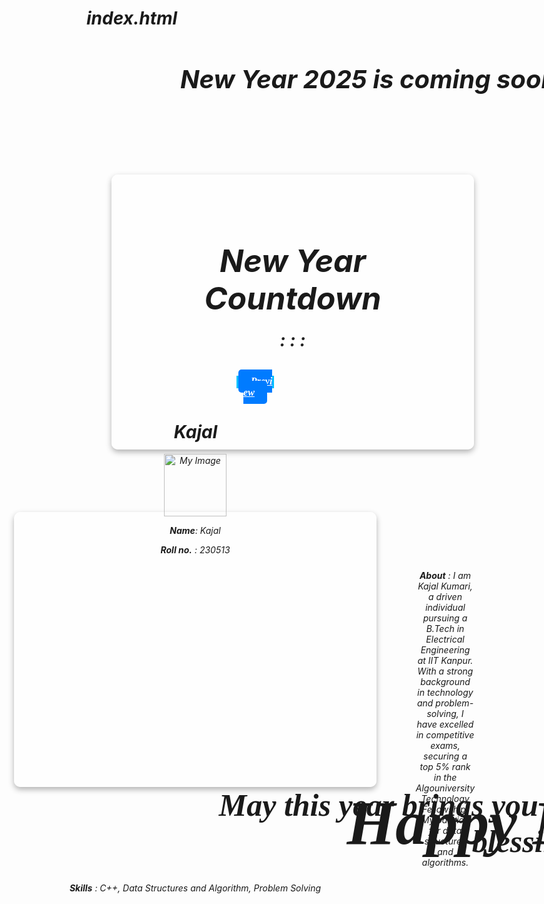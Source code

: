 # index.html
<!DOCTYPE html>
<html lang="en">
<head>
    <meta charset="UTF-8">
    <meta name="viewport" content="width=device-width, initial-scale=1.0">
    <title>Kajal</title>
    <link rel="stylesheet" href="style.css">
</head>
<body>
        <div class="whole">
            <h1 class="N1">New Year 2025 is coming soon, IIT Kanpur ka TEMPOHIGH HAI</h1>
            <div class="leftsidebar">
                <div>
                    <h1 class="N3">New Year Countdown</h1>
                    <div class="N2">
                        <span class="d1"id="days"></span>:
                        <span class="d2"id="hours"></span>:
                        <span class="d3"id="minutes"></span>:
                        <span class="d4"id="seconds"></span>
                    </div>
                    <div class="p1">
                    <a class="p2"  href="Happy_New.html">Preview</a>
                    </div>
                     </div>
        </div>
        <div class="rightsidebar">
            <h1 class="c1">Kajal</h1>
            <img src="Screenshot 2023-11-02 231857.png" alt="My Image" width="100" height="100">
            <div id="Kajal">
                <div>
                    <p class="c2"><b>Name</b>: Kajal</p>
                    <p class="c3"><b>Roll no.</b> : 230513</p>
                    <p class="c4"><b>About</b> : I am Kajal Kumari, a driven individual pursuing a B.Tech in Electrical Engineering at IIT Kanpur.
                   With a strong background in technology and problem-solving, I have excelled in competitive exams, securing a top 5% rank in the Algouniversity Technology Fellowship.
                    My passion for data structures and algorithms.</p>
                    <p><b>Skills</b> : C++, Data Structures and Algorithm, Problem Solving</p>
                </div>
            </div>
        </div>
    </div>
    <script src="script.js"></script>
</body>
</html>
<!DOCTYPE html>
<html lang="en">
<head>
    <meta charset="UTF-8">
    <meta name="viewport" content="width=device-width, initial-scale=1.0">
    <title>Kajal</title>
    <link rel="stylesheet" href="style.css">
</head>
<body class="bg">
    <h1 class="c5">Happy New Year</h1>
    <h2 class="c6">May this year brings you a lot of happiness and blessing</h2>
</body>
</html>
<style>
.leftsidebar{
    margin-top: 100px;margin-left: 40px;
    background-color: rgba(255, 255, 255, 0.8);
    padding: 20px 40px;
    border-radius: 10px;
    box-shadow: 0 4px 10px rgba(0, 0, 0, 0.3);
    text-align: center;
    width: 500px; 
    height: 400px;
    display: flex; 
    flex-direction: column; 
    justify-content: center; 
    align-items: center;
    float: left;
}
.rightsidebar{
    margin-top: 100px;margin-right: 40px;
    background-color: rgba(255, 255, 255, 0.8);
    padding: 20px 40px;
    border-radius: 10px;
    box-shadow: 0 4px 10px rgba(0, 0, 0, 0.3);
    text-align: center;
    width: 500px;
    height: 400px; 
    display: flex; 
    flex-direction: column;
    justify-content: center; 
    align-items: center; 
    float: right;
    }
body{
    font-style: oblique;font-display:calc();
    background-image: url('b2.png'); 
        background-size: cover;
        background-repeat: no-repeat;
        background-position: center;
}
.N1{
    margin-left: 150px;font-size: 40px;width: 1250px;height: 50px;background-image:url('b3.png');border-radius: 50%;
}
.N2{
    font-size: 28px;font-weight: bold;color: #222;margin-bottom: 20px;
}
.N3{
    margin-top: 60px;margin-bottom: 20px; font-size:50px;
}
.p1{
    margin-top: 40px;margin-bottom: 50px;margin-left:160px;width: 60px; height:20px;background-color:rgb(0, 191, 255); text-align:center;font-family:Georgia, 'Times New Roman', Times, serif;
}
.p2{
    background-color: #007BFF;color: white;border: none; padding: 10px 20px;font-size: 16px;font-weight: bold;border-radius: 5px;cursor: pointer;
}
.d1{
    font-family: 'Segoe UI', Tahoma, Geneva, Verdana, sans-serif;font-size:larger;
}
.d2{
    font-family: 'Segoe UI', Tahoma, Geneva, Verdana, sans-serif;font-size:larger;
}
.d3{
    font-family: 'Segoe UI', Tahoma, Geneva, Verdana, sans-serif;font-size:larger;
}
.d4{
    font-family: 'Segoe UI', Tahoma, Geneva, Verdana, sans-serif;font-size:larger;padding-bottom:20px
}
.c1{
    margin-left: 1px;
}
.c2{
    text-align: center;
}
.c3{
    text-align: center;
}
.c4{
    margin-left:800; padding: 10px; text-align: center;
}
.c5{
    margin-top: 220px;margin-bottom: 200px;margin-left:260px;margin-right:60px;font-size:100px;font-style: oblique;font-display:calc();width: 1000px; height:20px; text-align:center;font-family:Georgia, 'Times New Roman', Times, serif;
}
.c6{
    margin-top: 100px;margin-bottom: 500px;margin-left:200px;margin-right:60px;font-size:50px;width: 1000px;font-style: oblique;font-display:calc();; height:20px; text-align:center;font-family:Georgia, 'Times New Roman', Times, serif;
}
.bg{
            background-image: url('background.png'); 
            background-size: cover;
            background-repeat: no-repeat;
            background-position: center;
}
</style>
<script>
const newYearDate = new Date("Jan 1, 2025 00:00:00").getTime();
function updateCountdown() {
const now = new Date().getTime();
const distance = newYearDate - now;
const days = Math.floor(distance / (1000 * 60 * 60 * 24));
const hours = Math.floor((distance % (1000 * 60 * 60 * 24)) / (1000 * 60 * 60));
   const minutes = Math.floor((distance % (1000 * 60 * 60)) / (1000 * 60));
    const seconds = Math.floor((distance % (1000 * 60)) / 1000);
    document.getElementById("days").innerHTML = days;
    document.getElementById("hours").innerHTML = hours;
    document.getElementById("minutes").innerHTML = minutes;
    document.getElementById("seconds").innerHTML = seconds;
if (distance <= 0) {
        clearInterval(interval);
        document.getElementById("countdown").innerHTML = "Happy New Year!";
        document.getElementById('Happy_New.html').click();
    }
}
const interval = setInterval(updateCountdown, 1000);
updateCountdown();ipt>  
</script>
